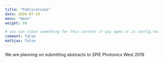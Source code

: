 ```yaml
---
title: "Publications"
date: 2018-07-10
menu: "main"
weight: 50

# you can close something for this content if you open it in config.toml.
comment: false
mathjax: false
---
```


We are planning on submitting abstracts to SPIE Photonics West 2019

